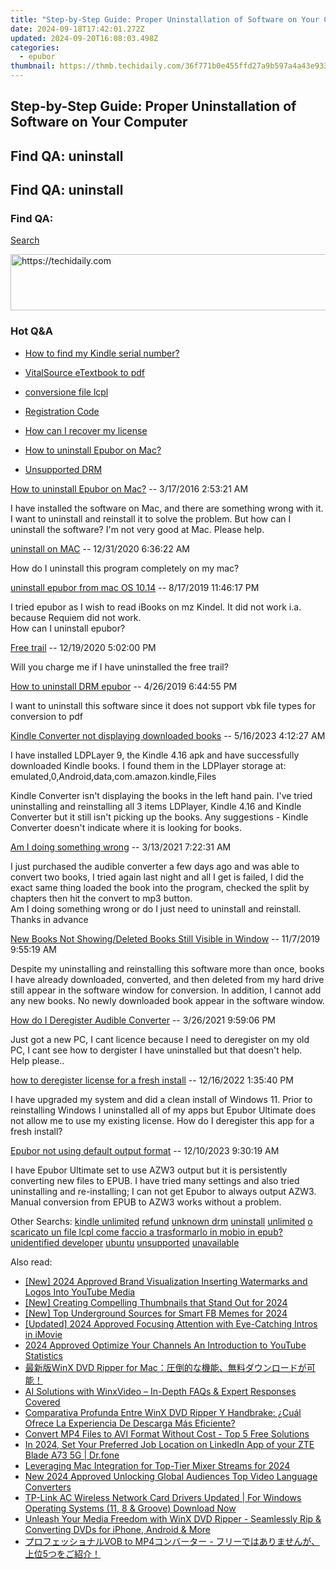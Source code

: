 ```yaml
---
title: "Step-by-Step Guide: Proper Uninstallation of Software on Your Computer"
date: 2024-09-18T17:42:01.272Z
updated: 2024-09-20T16:08:03.498Z
categories:
  - epubor
thumbnail: https://thmb.techidaily.com/36f771b0e455ffd27a9b597a4a43e9338a94fa4efcb33fd8811a101c2c676422.png
---
```


## Step-by-Step Guide: Proper Uninstallation of Software on Your Computer

## Find QA: uninstall

## Find QA: uninstall

### Find QA:

[Search](http://www.epubor.com/Search.aspx?SystemID=46 "Find QA") 

<!-- affiliate ads begin -->
<a href="https://appsumo.8odi.net/c/5597632/2068440/7443" target="_top" id="2068440">
  <img src="//a.impactradius-go.com/display-ad/7443-2068440" border="0" alt="https://techidaily.com" width="728" height="90"/>
</a>
<img height="0" width="0" src="https://appsumo.8odi.net/i/5597632/2068440/7443" style="position:absolute;visibility:hidden;" border="0" />
<!-- affiliate ads end -->

### Hot Q&A

* [How to find my Kindle serial number?](https://tools.techidaily.com/epubor/products/)
* [VitalSource eTextbook to pdf](https://tools.techidaily.com/epubor/products/)
* [conversione file lcpl](https://tools.techidaily.com/epubor/products/)
* [Registration Code](https://tools.techidaily.com/epubor/products/)

* [How can I recover my license](https://tools.techidaily.com/epubor/products/)
* [How to uninstall Epubor on Mac?](https://tools.techidaily.com/epubor/products/)
* [Unsupported DRM](https://tools.techidaily.com/epubor/products/)

[How to uninstall Epubor on Mac?](https://tools.techidaily.com/epubor/products/) \-- 3/17/2016 2:53:21 AM 

I have installed the software on Mac, and there are something wrong with it. I want to uninstall and reinstall it to solve the problem. But how can I uninstall the software? I'm not very good at Mac. Please help.

[uninstall on MAC](https://tools.techidaily.com/epubor/products/) \-- 12/31/2020 6:36:22 AM 

How do I uninstall this program completely on my mac?

[uninstall epubor from mac OS 10.14](https://tools.techidaily.com/epubor/products/) \-- 8/17/2019 11:46:17 PM 

I tried epubor as I wish to read iBooks on mz Kindel. It did not work i.a. because Requiem did not work.  
 How can I uninstall epubor?

[Free trail](https://tools.techidaily.com/epubor/products/) \-- 12/19/2020 5:02:00 PM 

Will you charge me if I have uninstalled the free trail?

[How to uninstall DRM epubor](https://tools.techidaily.com/epubor/products/) \-- 4/26/2019 6:44:55 PM 

I want to uninstall this software since it does not support vbk file types for conversion to pdf

[Kindle Converter not displaying downloaded books](https://tools.techidaily.com/epubor/kindle-converter/) \-- 5/16/2023 4:12:27 AM 

I have installed LDPLayer 9, the Kindle 4.16 apk and have successfully downloaded Kindle books. I found them in the LDPlayer storage at: emulated,0,Android,data,com.amazon.kindle,Files

 Kindle Converter isn't displaying the books in the left hand pain. I've tried uninstalling and reinstalling all 3 items LDPlayer, Kindle 4.16 and Kindle Converter but it still isn't picking up the books. Any suggestions - Kindle Converter doesn't indicate where it is looking for books.

[Am I doing something wrong](https://tools.techidaily.com/epubor/products/) \-- 3/13/2021 7:22:31 AM 

I just purchased the audible converter a few days ago and was able to convert two books, I tried again last night and all I get is failed, I did the exact same thing loaded the book into the program, checked the split by chapters then hit the convert to mp3 button.  
 Am I doing something wrong or do I just need to uninstall and reinstall. Thanks in advance  

[New Books Not Showing/Deleted Books Still Visible in Window](https://tools.techidaily.com/epubor/products/) \-- 11/7/2019 9:55:19 AM 

Despite my uninstalling and reinstalling this software more than once, books I have already downloaded, converted, and then deleted from my hard drive still appear in the software window for conversion. In addition, I cannot add any new books. No newly downloaded book appear in the software window. 

[How do I Deregister Audible Converter](https://tools.techidaily.com/epubor/products/) \-- 3/26/2021 9:59:06 PM 

Just got a new PC, I cant licence because I need to deregister on my old PC, I cant see how to dergister I have uninstalled but that doesn't help.  
 Help please..

[how to deregister license for a fresh install](https://tools.techidaily.com/epubor/products/) \-- 12/16/2022 1:35:40 PM 

I have upgraded my system and did a clean install of Windows 11\. Prior to reinstalling Windows I uninstalled all of my apps but Epubor Ultimate does not allow me to use my existing license. How do I deregister this app for a fresh install?  

[Epubor not using default output format](https://tools.techidaily.com/epubor/products/) \-- 12/10/2023 9:30:19 AM 

I have Epubor Ultimate set to use AZW3 output but it is persistently converting new files to EPUB. I have tried many settings and also tried uninstalling and re-installing; I can not get Epubor to always output AZW3.  
 Manual conversion from EPUB to AZW3 works without a problem.

 Other Searchs: [kindle unlimited](https://tools.techidaily.com/epubor/products/) [refund](https://tools.techidaily.com/epubor/products/) [unknown drm](https://tools.techidaily.com/epubor/products/) [uninstall](https://tools.techidaily.com/epubor/products/) [unlimited](https://tools.techidaily.com/epubor/products/) [o scaricato un file lcpl come faccio a trasformarlo in mobio in epub?](https://tools.techidaily.com/epubor/products/) [unidentified developer](https://tools.techidaily.com/epubor/products/) [ubuntu](https://tools.techidaily.com/epubor/products/) [unsupported](https://tools.techidaily.com/epubor/products/) [unavailable](https://tools.techidaily.com/epubor/products/)

<ins class="adsbygoogle"
     style="display:block"
     data-ad-format="autorelaxed"
     data-ad-client="ca-pub-7571918770474297"
     data-ad-slot="1223367746"></ins>

<ins class="adsbygoogle"
     style="display:block"
     data-ad-client="ca-pub-7571918770474297"
     data-ad-slot="8358498916"
     data-ad-format="auto"
     data-full-width-responsive="true"></ins>

<span class="atpl-alsoreadstyle">Also read:</span>
<div><ul>
<li><a href="https://youtube-sure.techidaily.com/024-approved-brand-visualization-inserting-watermarks-and-logos-into-youtube-media/"><u>[New] 2024 Approved Brand Visualization Inserting Watermarks and Logos Into YouTube Media</u></a></li>
<li><a href="https://vimeo-videos.techidaily.com/new-creating-compelling-thumbnails-that-stand-out-for-2024/"><u>[New] Creating Compelling Thumbnails that Stand Out for 2024</u></a></li>
<li><a href="https://facebook-video-recording.techidaily.com/new-top-underground-sources-for-smart-fb-memes-for-2024/"><u>[New] Top Underground Sources for Smart FB Memes for 2024</u></a></li>
<li><a href="https://eaxpv-info.techidaily.com/updated-2024-approved-focusing-attention-with-eye-catching-intros-in-imovie/"><u>[Updated] 2024 Approved Focusing Attention with Eye-Catching Intros in iMovie</u></a></li>
<li><a href="https://youtube-zero.techidaily.com/approved-optimize-your-channels-an-introduction-to-youtube-statistics/"><u>2024 Approved Optimize Your Channels An Introduction to YouTube Statistics</u></a></li>
<li><a href="https://discover-amazing.techidaily.com/1725290589518-winx-dvd-ripper-for-mac/"><u>最新版WinX DVD Ripper for Mac：圧倒的な機能、無料ダウンロードが可能！</u></a></li>
<li><a href="https://discover-amazing.techidaily.com/ai-solutions-with-winxvideo-in-depth-faqs-and-expert-responses-covered/"><u>AI Solutions with WinxVideo – In-Depth FAQs & Expert Responses Covered</u></a></li>
<li><a href="https://discover-amazing.techidaily.com/comparativa-profunda-entre-winx-dvd-ripper-y-handbrake-cual-ofrece-la-experiencia-de-descarga-mas-eficiente/"><u>Comparativa Profunda Entre WinX DVD Ripper Y Handbrake: ¿Cuál Ofrece La Experiencia De Descarga Más Eficiente?</u></a></li>
<li><a href="https://discover-amazing.techidaily.com/convert-mp4-files-to-avi-format-without-cost-top-5-free-solutions/"><u>Convert MP4 Files to AVI Format Without Cost - Top 5 Free Solutions</u></a></li>
<li><a href="https://review-topics.techidaily.com/in-2024-set-your-preferred-job-location-on-linkedin-app-of-your-zte-blade-a73-5g-drfone-by-drfone-virtual-android/"><u>In 2024, Set Your Preferred Job Location on LinkedIn App of your ZTE Blade A73 5G | Dr.fone</u></a></li>
<li><a href="https://extra-approaches.techidaily.com/leveraging-mac-integration-for-top-tier-mixer-streams-for-2024/"><u>Leveraging Mac Integration for Top-Tier Mixer Streams for 2024</u></a></li>
<li><a href="https://ai-video-translation.techidaily.com/new-2024-approved-unlocking-global-audiences-top-video-language-converters/"><u>New 2024 Approved Unlocking Global Audiences Top Video Language Converters</u></a></li>
<li><a href="https://win-amazing.techidaily.com/tp-link-ac-wireless-network-card-drivers-updated-for-windows-operating-systems-11-8-and-groove-download-now/"><u>TP-Link AC Wireless Network Card Drivers Updated | For Windows Operating Systems (11, 8 & Groove) Download Now</u></a></li>
<li><a href="https://discover-amazing.techidaily.com/unleash-your-media-freedom-with-winx-dvd-ripper-seamlessly-rip-and-converting-dvds-for-iphone-android-and-more/"><u>Unleash Your Media Freedom with WinX DVD Ripper - Seamlessly Rip & Converting DVDs for iPhone, Android & More</u></a></li>
<li><a href="https://discover-amazing.techidaily.com/vob-to-mp4-5/"><u>プロフェッショナルVOB to MP4コンバーター - フリーではありませんが、上位5つをご紹介！</u></a></li>
</ul></div>

